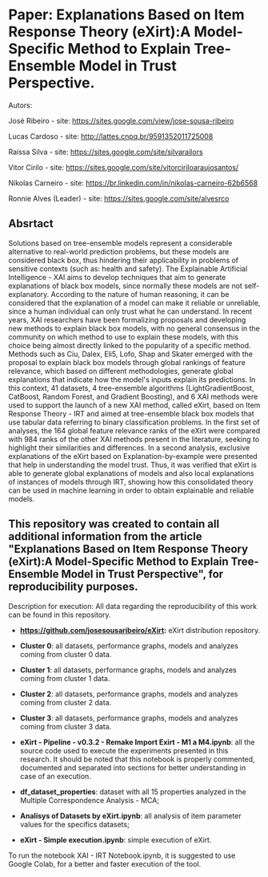 # Paper: Explanations Based on Item Response Theory (eXirt):A Model-Specific Method to Explain Tree-Ensemble Model in Trust Perspective.

Autors: 

José Ribeiro - site: https://sites.google.com/view/jose-sousa-ribeiro

Lucas Cardoso - site: http://lattes.cnpq.br/9591352011725008

Raíssa Silva - site: https://sites.google.com/site/silvarailors

Vitor Cirilo - site: https://sites.google.com/site/vitorciriloaraujosantos/

Níkolas Carneiro - site: https://br.linkedin.com/in/nikolas-carneiro-62b6568

Ronnie Alves (Leader) - site: https://sites.google.com/site/alvesrco

## Absrtact

Solutions based on tree-ensemble models represent a considerable alternative to real-world prediction problems, but these models are considered black box, thus hindering their applicability in problems of sensitive contexts (such as: health and safety). The Explainable Artificial Intelligence - XAI aims to develop techniques that aim to generate explanations of black box models, since normally these models are not self-explanatory. According to the nature of human reasoning, it can be considered that the explanation of a model can make it reliable or unreliable, since a human individual can only trust what he can understand. In recent years, XAI researchers have been formalizing proposals and developing new methods to explain black box models, with no general consensus in the community on which method to use to explain these models, with this choice being almost directly linked to the popularity of a specific method. Methods such as Ciu, Dalex, Eli5, Lofo, Shap and Skater emerged with the proposal to explain black box models through global rankings of feature relevance, which based on different methodologies, generate global explanations that indicate how the model's inputs explain its predictions. In this context, 41 datasets, 4 tree-ensemble algorithms (LightGradientBoost, CatBoost, Random Forest, and Gradient Boosting), and 6 XAI methods were used to support the launch of a new XAI method, called eXirt, based on Item Response Theory - IRT and aimed at tree-ensemble black box models that use tabular data referring to binary classification problems. In the first set of analyses, the 164 global feature relevance ranks of the eXirt were compared with 984 ranks of the other XAI methods present in the literature, seeking to highlight their similarities and differences. In a second analysis, exclusive explanations of the eXirt based on Explanation-by-example were presented that help in understanding the model trust. Thus, it was verified that eXirt is able to generate global explanations of models and also local explanations of instances of models through IRT, showing how this consolidated theory can be used in machine learning in order to obtain explainable and reliable models.

## This repository was created to contain all additional information from the article "Explanations Based on Item Response Theory (eXirt):A Model-Specific Method to Explain Tree-Ensemble Model in Trust Perspective", for reproducibility purposes.

Description for execution:
All data regarding the reproducibility of this work can be found in this repository.

  - **https://github.com/josesousaribeiro/eXirt:** eXirt distribution repository.
  
  - **Cluster 0**: all datasets, performance graphs, models and analyzes coming from cluster 0 data.

  - **Cluster 1**: all datasets, performance graphs, models and analyzes coming from cluster 1 data.

  - **Cluster 2**: all datasets, performance graphs, models and analyzes coming from cluster 2 data.

  - **Cluster 3**: all datasets, performance graphs, models and analyzes coming from cluster 3 data.

  - **eXirt - Pipeline - v0.3.2 - Remake Import Exirt - M1 a M4.ipynb**: all the source code used to execute the experiments presented in this research. It should be noted that this notebook is properly commented, documented and separated into sections for better understanding in case of an execution.

  - **df_dataset_properties**: dataset with all 15 properties analyzed in the Multiple Correspondence Analysis - MCA;

  - **Analisys of Datasets by eXirt.ipynb**: all analysis of item parameter values for the specifics datasets;
  
  - **eXirt - Simple execution.ipynb**: simple execution of eXirt.

To run the notebook XAI - IRT Notebook.ipynb, it is suggested to use Google Colab, for a better and faster execution of the tool.

